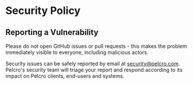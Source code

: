 # Security Policy

## Reporting a Vulnerability

Please do not open GitHub issues or pull requests - this makes the problem immediately visible to everyone, including malicious actors.

Security issues can be safely reported by email at security@pelcro.com. Pelcro's security team will triage your report and respond according to its impact on Pelcro clients, end-users and systems.
